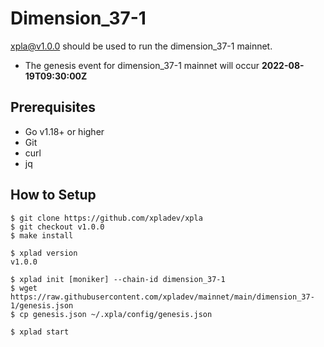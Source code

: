 # Dimension_37-1

[xpla@v1.0.0](https://github.com/xpladev/xpla/releases/tag/v1.0.0) should be used to run the dimension_37-1 mainnet.

- The genesis event for dimension_37-1 mainnet will occur **2022-08-19T09:30:00Z**

## Prerequisites
* Go v1.18+ or higher
* Git
* curl
* jq

## How to Setup

```shell
$ git clone https://github.com/xpladev/xpla
$ git checkout v1.0.0
$ make install

$ xplad version
v1.0.0

$ xplad init [moniker] --chain-id dimension_37-1
$ wget https://raw.githubusercontent.com/xpladev/mainnet/main/dimension_37-1/genesis.json
$ cp genesis.json ~/.xpla/config/genesis.json

$ xplad start
```
